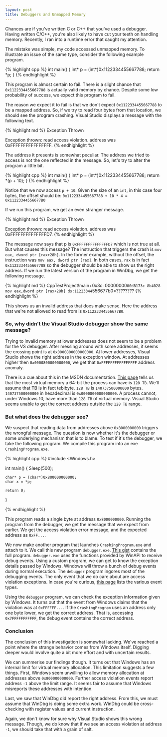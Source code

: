 ```yaml
---
layout: post
title: Debuggers and Unmapped Memory
---
```


Chances are if you've written C or C++ that you've used a debugger. Having written C/C++, you're also likely to have cut
your teeth on handling memory. Recently, I ran into a runtime error that caught my attention.

The mistake was simple, my code accessed unmapped memory. To illustrate an issue of the same type, consider the
following example program.

{% highlight cpp %}
int main()
{
    int* p = (int*)0x1122334455667788;
    return *p;
}
{% endhighlight %}


This program is almost certain to fail. There is a slight chance that `0x1122334455667788` is actually valid memory by
chance. Despite some low probability of success, we expect this program to fail.

The reason we expect it to fail is that we don't expect `0x1122334455667788` to be a mapped address. So, if we try to
read four bytes from that location, we should see the program crashing. Visual Studio displays a message with the
following text.

{% highlight md %}
Exception Thrown

Exception thrown: read access violation.
address was 0xFFFFFFFFFFFFFFFF.
{% endhighlight %}

The address it presents is somewhat peculiar. The address we tried to access is not the one reflected in the message.
So, let's try to alter the program a little bit.

{% highlight cpp %}
int main()
{
    int* p = (int*)0x1122334455667788;
    return *(p + 10);
}
{% endhighlight %}

Notice that we now access `p + 10`. Given the size of an `int`, in this case four bytes, the offset should be:
`0x1122334455667788 + 10 * 4 =  0x11223344556677B0`

 If we run this program, we get an even stranger message.

{% highlight md %}
Exception Thrown

Exception thrown: read access violation.
address was 0xFFFFFFFFFFFFFFD7.
{% endhighlight %}

The message now says that p is `0xFFFFFFFFFFFFFFD7` which is not true at all. But what causes this message? The
instruction that triggers the crash is `mov eax, dword ptr [rax+28h]`. In the former example, without the offset, the
instruction was `mov eax, dword ptr [rax]`. In both cases, `rax` is in fact `0x1122334455667788` so the debugger should
be able to show us the right address. If we run the latest version of the program in WinDbg, we get the following
message.

{% highlight md %}
CppTestProject!main+0x3c:
00000000`00d8173c 8b4028
mov eax,dword ptr [rax+28h] ds:11223344`556677b0=????????
{% endhighlight %}

This shows us an invalid address that does make sense. Here the address that we're not allowed to read from is
`0x11223344556677B0`.

### So, why didn't the Visual Studio debugger show the same message?

Trying to invalid memory at lower addresses does not seem to be a problem for the VS debugger. After messing around with
some addresses, it seems the crossing point is at `0x0000800000000000`. At lower addresses, Visual Studio shows the right address
in the exception window. At addresses higher then  `0x0000800000000000`, we get that `0xFFFFFFFFFFFFFFFF` address
anomaly.

There is a cue about this in the MSDN documentation. [This page][1] tells us that the most virtual memory a 64-bit
the process can have is `128 TB`. We'll assume that TB is in fact tebibyte. `128 TB` is `140737500000000` bytes.
`140737500000000` in hexadecimal is `0x0000800000000000`. A process cannot, under Windows 10, have more than `128 TB` of
virtual memory. Visual Studio seems unable to get the correct address outside the `128 TB` range.

### But what does the debugger see?

We suspect that reading data from addresses above `0x8000000000` triggers the wrongful message. The question is now
whether it's the debugger or some underlying mechanism that is to blame. To test if it's the debugger, we take the
following program. We compile this program into an exe `CrashingProgram.exe`.

{% highlight cpp %}
#include <Windows.h>

int main()
{
    Sleep(500);

    char* p = (char*)0x800000000000;
    char x = *p;

    return 0;
}

{% endhighlight %}

This program reads a single byte at address `0x8000000000`. Running the program from the debugger, we get the message
that we expect from earlier. We get the access violation error message, and the expected address as `0xFF...`.

We now make another program that launches `CrashingProgram.exe` and attach to it. We call this new program
`debugger.exe`. [This gist][2] contains the full program. `debugger.exe` uses the functions provided by WinAPI to
receive debug events. Using a custom program, we can get to know the exception details passed by Windows. Windows will
throw a bunch of debug events during normal execution.  The `debugger` program ingores most of the debugging events.
The only event that we do care about are access violation exceptions. In case you're curious, [this page][3] lists the
various event types.

Using the `debugger` program, we can check the exception information given by Windows. It turns out that the event from
Windows claims that the violation was at `0xFFFFFF...`. If the `CrashingProgram` uses an address only one byte lower,
we get the correct address. That is, accessing `0x7FFFFFFFFFFF`, the debug event contains the correct address.

### Conclusion

The conclusion of this investigation is somewhat lacking. We've reached a point where the strange behavior comes from
Windows itself. Digging deeper would involve quite a bit more effort and with uncertain results.

We can summerise our findings though. It turns out that Windows has an internal limit for virtual memory allocation.
This limitation suggests a few things. First, Windows seem unwilling to allow memory allocation at addresses above
`0x800000000000`. Further access violation events report address `-1` above the limit range. It seems fair to assume
that Windows misreports these addresses with intention.

Last, we saw that WinDbg did report the right address. From this, we must assume that WinDbg is doing some extra work.
WinDbg could be cross-checking with register values and current instruction.

Again, we don't know for sure why Visual Studio shows this wrong message. Though, we do know that if we see an access
violation at address `-1`, we should take that with a grain of salt.

[1]:https://docs.microsoft.com/en-us/windows/win32/memory/memory-limits-for-windows-releases#memory-and-address-space-limits
[2]:https://gist.github.com/egomeh/c632406d67e5bdf2906779d743ebbe9b
[3]:https://docs.microsoft.com/en-us/windows/win32/api/minwinbase/ns-minwinbase-debug_event